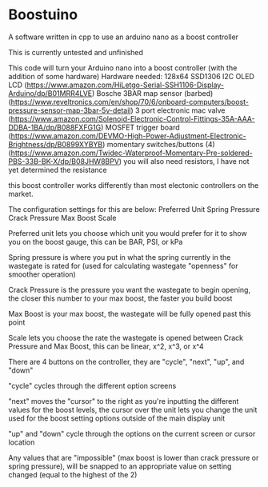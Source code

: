 # Boostuino
A software written in cpp to use an arduino nano as a boost controller

This is currently untested and unfinished

This code will turn your Arduino nano into a boost controller (with the addition of some hardware)
Hardware needed:
128x64 SSD1306 I2C OLED LCD (https://www.amazon.com/HiLetgo-Serial-SSH1106-Display-Arduino/dp/B01MRR4LVE)
Bosche 3BAR map sensor (barbed) (https://www.reveltronics.com/en/shop/70/6/onboard-computers/boost-pressure-sensor-map-3bar-5v-detail)
3 port electronic mac valve (https://www.amazon.com/Solenoid-Electronic-Control-Fittings-35A-AAA-DDBA-1BA/dp/B088FXFG1G)
MOSFET trigger board (https://www.amazon.com/DEVMO-High-Power-Adjustment-Electronic-Brightness/dp/B0899XYBYB)
momentary switches/buttons (4) (https://www.amazon.com/Twidec-Waterproof-Momentary-Pre-soldered-PBS-33B-BK-X/dp/B08JHW8BPV)
you will also need resistors, I have not yet determined the resistance

this boost controller works differently than most electonic controllers on the market.

The configuration settings for this are below:
Preferred Unit
Spring Pressure
Crack Pressure
Max Boost
Scale

Preferred unit lets you choose which unit you would prefer for it to show you on the boost gauge, this can be BAR, PSI, or kPa

Spring pressure is where you put in what the spring currently in the wastegate is rated for (used for calculating wastegate "openness" for smoother operation)

Crack Pressure is the pressure you want the wastegate to begin opening, the closer this number to your max boost, the faster you build boost

Max Boost is your max boost, the wastegate will be fully opened past this point

Scale lets you choose the rate the wastegate is opened between Crack Pressure and Max Boost, this can be linear, x^2, x^3, or x^4

There are 4 buttons on the controller, they are "cycle", "next", "up", and "down"

"cycle" cycles through the different option screens

"next" moves the "cursor" to the right as you're inputting the different values for the boost levels, the cursor over the unit lets you change the unit used for the boost setting options outside of the main display unit

"up" and "down" cycle through the options on the current screen or cursor location

Any values that are "impossible" (max boost is lower than crack pressure or spring pressure), will be snapped to an appropriate value on setting changed (equal to the highest of the 2)
